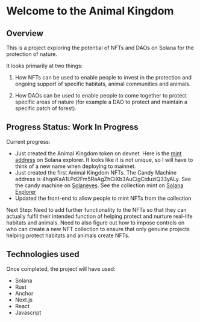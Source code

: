 # Welcome to the Animal Kingdom

## Overview

This is a project exploring the potential of NFTs and DAOs on Solana for the protection of nature.

It looks primarily at two things:

1. How NFTs can be used to enable people to invest in the protection and ongoing support of specific habitats, animal communities and animals.

2. How DAOs can be used to enable people to come together to protect specific areas of nature (for example a DAO to protect and maintain a specific patch of forest).

## Progress Status: Work In Progress

Current progress:

- Just created the Animal Kingdom token on devnet. Here is the [mint address](ESarL2od3DGvFA9N89cosE9LvJdgjvdwFLmb2iHav7C5) on Solana explorer. It looks like it is not unique, so I will have to think of a new name when deploying to mainnet.
- Just created the first Animal Kingdom NFTs. The Candy Machine address is 4hqoKaA1LPd2Fm5RaAgZhCiXb3AuCigCiduziQ33yALy. See the candy machine on [Solaneyes](https://www.solaneyes.com/address/4hqoKaA1LPd2Fm5RaAgZhCiXb3AuCigCiduziQ33yALy?cluster=devnet). See the collection mint on [Solana Explorer](https://explorer.solana.com/address/9K7VADXjhepWgutywVbtAGKRqCBn132jwXUJpu1GkmZh?cluster=devnet)
- Updated the front-end to allow people to mint NFTs from the collection

Next Step: Need to add further functionality to the NFTs so that they can actually fulfil their intended function of helping protect and nurture real-life habitats and animals. Need to also figure out how to impose controls on who can create a new NFT collection to ensure that only genuine projects helping protect habitats and animals create NFTs.

## Technologies used

Once completed, the project will have used:

- Solana
- Rust
- Anchor
- Next.js
- React
- Javascript
